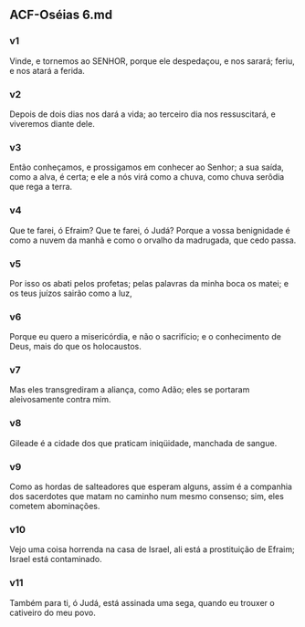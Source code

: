## ACF-Oséias 6.md
### v1
 Vinde, e tornemos ao SENHOR, porque ele despedaçou, e nos sarará; feriu, e nos atará a ferida.
### v2
 Depois de dois dias nos dará a vida; ao terceiro dia nos ressuscitará, e viveremos diante dele.
### v3
 Então conheçamos, e prossigamos em conhecer ao Senhor; a sua saída, como a alva, é certa; e ele a nós virá como a chuva, como chuva serôdia que rega a terra.
### v4
 Que te farei, ó Efraim? Que te farei, ó Judá? Porque a vossa benignidade é como a nuvem da manhã e como o orvalho da madrugada, que cedo passa.
### v5
 Por isso os abati pelos profetas; pelas palavras da minha boca os matei; e os teus juízos sairão como a luz,
### v6
 Porque eu quero a misericórdia, e não o sacrifício; e o conhecimento de Deus, mais do que os holocaustos.
### v7
 Mas eles transgrediram a aliança, como Adão; eles se portaram aleivosamente contra mim.
### v8
 Gileade é a cidade dos que praticam iniqüidade, manchada de sangue.
### v9
 Como as hordas de salteadores que esperam alguns, assim é a companhia dos sacerdotes que matam no caminho num mesmo consenso; sim, eles cometem abominações.
### v10
 Vejo uma coisa horrenda na casa de Israel, ali está a prostituição de Efraim; Israel está contaminado.
### v11
 Também para ti, ó Judá, está assinada uma sega, quando eu trouxer o cativeiro do meu povo.
